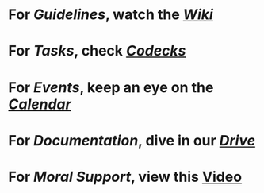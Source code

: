 # For *Guidelines*, watch the *[Wiki](https://github.com/Casey-Hofland/Caved/wiki)*
# For *Tasks*, check *[Codecks](https://graduation.codecks.io/)*
# For *Events*, keep an eye on the *[Calendar](https://calendar.google.com/calendar/u/0/r)*
# For *Documentation*, dive in our *[Drive](https://drive.google.com/drive/folders/18K8EgfYXfKQjD6RVwgzgQBXRgZua5NRP?usp=share_link)*
# For *Moral Support*, view this [Video](https://www.youtube.com/watch?v=dQw4w9WgXcQ)
